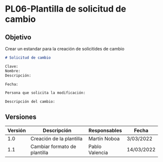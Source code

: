 # PL06-Plantilla de solicitud de cambio

## Objetivo

Crear un estandar para la creación de solicitides de cambio

```md
# Solicitud de cambio

Clave:
Nombre:
Descripción:

Fecha: 

Persona que solicita la modificación:

Descripción del cambio:

```

## Versiones

| Versión | Descripción                      | Responsables   | Fecha      |
| ------- | -------------------------------- | -------------- | ---------- |
| 1.0     | Creación de la plantilla         | Martín Noboa   | 3/03/2022  |
| 1.1     | Cambiar formato de plantilla     | Pablo Valencia | 14/03/2022 |
